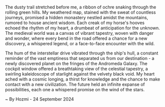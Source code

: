 
The dusty trail stretched before me, a ribbon of ochre snaking through the rolling green hills. My weathered map, stained with the sweat of countless journeys, promised a hidden monastery nestled amidst the mountains, rumored to house ancient wisdom. Each creak of my horse's hooves echoed the rhythm of my heart, a drumbeat of anticipation for the unknown. The medieval world was a canvas of vibrant tapestry, woven with danger and wonder, where every bend in the road offered a chance for a new discovery, a whispered legend, or a face-to-face encounter with the wild. 

The hum of the interstellar drive vibrated through the ship's hull, a constant reminder of the vast emptiness that separated us from our destination - a newly discovered planet on the fringes of the Andromeda Galaxy. The cockpit window offered a breathtaking view of the celestial tapestry, a swirling kaleidoscope of starlight against the velvety black void. My heart ached with a cosmic longing, a thirst for knowledge and the chance to make contact with a new civilization. The future held an infinite expanse of possibilities, each one a whispered promise on the wind of the stars. 

~ By Hozmi - 24 September 2024
